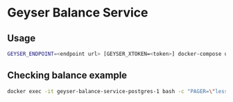 # Geyser Balance Service

## Usage

```bash
GEYSER_ENDPOINT=<endpoint url> [GEYSER_XTOKEN=<token>] docker-compose up --build
```

## Checking balance example

```bash
docker exec -it geyser-balance-service-postgres-1 bash -c "PAGER=\"less -FX\" PGUSER=postgres PGPASSWORD=postgres psql -c \"select address, token, balance, decimals FROM balances WHERE address='3LoAYHuSd7Gh8d7RTFnhvYtiTiefdZ5ByamU42vkzd76' AND token='8YiB8B43EwDeSx5Jp91VQjgBU4mfCgVvyNahadtzpump' ;\""
```

